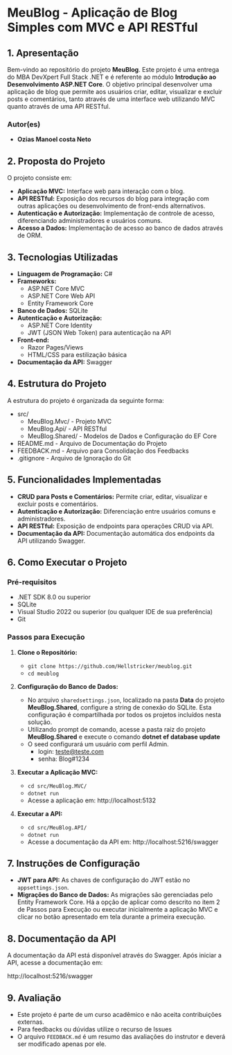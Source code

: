 
# **MeuBlog - Aplicação de Blog Simples com MVC e API RESTful**

## **1. Apresentação**

Bem-vindo ao repositório do projeto **MeuBlog**. Este projeto é uma entrega do MBA DevXpert Full Stack .NET e é referente ao módulo **Introdução ao Desenvolvimento ASP.NET Core**.
O objetivo principal desenvolver uma aplicação de blog que permite aos usuários criar, editar, visualizar e excluir posts e comentários, tanto através de uma interface web utilizando MVC quanto através de uma API RESTful.


### **Autor(es)**
- **Ozias Manoel costa Neto**
 
## **2. Proposta do Projeto**

O projeto consiste em:

- **Aplicação MVC:** Interface web para interação com o blog.
- **API RESTful:** Exposição dos recursos do blog para integração com outras aplicações ou desenvolvimento de front-ends alternativos.
- **Autenticação e Autorização:** Implementação de controle de acesso, diferenciando administradores e usuários comuns.
- **Acesso a Dados:** Implementação de acesso ao banco de dados através de ORM.

## **3. Tecnologias Utilizadas**

- **Linguagem de Programação:** C#
- **Frameworks:**
  - ASP.NET Core MVC
  - ASP.NET Core Web API
  - Entity Framework Core
- **Banco de Dados:** SQLite
- **Autenticação e Autorização:**
  - ASP.NET Core Identity
  - JWT (JSON Web Token) para autenticação na API
- **Front-end:**
  - Razor Pages/Views
  - HTML/CSS para estilização básica
- **Documentação da API:** Swagger

## **4. Estrutura do Projeto**

A estrutura do projeto é organizada da seguinte forma:


- src/
  - MeuBlog.Mvc/ - Projeto MVC
  - MeuBlog.Api/ - API RESTful
  - MeuBlog.Shared/ - Modelos de Dados e Configuração do EF Core
- README.md - Arquivo de Documentação do Projeto
- FEEDBACK.md - Arquivo para Consolidação dos Feedbacks
- .gitignore - Arquivo de Ignoração do Git

## **5. Funcionalidades Implementadas**

- **CRUD para Posts e Comentários:** Permite criar, editar, visualizar e excluir posts e comentários.
- **Autenticação e Autorização:** Diferenciação entre usuários comuns e administradores.
- **API RESTful:** Exposição de endpoints para operações CRUD via API.
- **Documentação da API:** Documentação automática dos endpoints da API utilizando Swagger.

## **6. Como Executar o Projeto**

### **Pré-requisitos**

- .NET SDK 8.0 ou superior
- SQLite
- Visual Studio 2022 ou superior (ou qualquer IDE de sua preferência)
- Git

### **Passos para Execução**

1. **Clone o Repositório:**
   - `git clone https://github.com/Hellstricker/meublog.git`
   - `cd meublog`

2. **Configuração do Banco de Dados:**
   - No arquivo `sharedsettings.json`, localizado na pasta **Data** do projeto **MeuBlog.Shared**, configure a string de conexão do SQLite. Esta configuração é compartilhada por todos os projetos incluídos nesta solução.
   - Utilizando prompt de comando, acesse a pasta raiz do projeto **MeuBlog.Shared** e execute o comando **dotnet ef database update**
   - O seed configurará um usuário com perfil Admin. 
     - login: teste@teste.com
     - senha: Blog#1234

3. **Executar a Aplicação MVC:**
   - `cd src/MeuBlog.MVC/`
   - `dotnet run`
   - Acesse a aplicação em: http://localhost:5132

4. **Executar a API:**
   - `cd src/MeuBlog.API/`
   - `dotnet run`
   - Acesse a documentação da API em: http://localhost:5216/swagger

## **7. Instruções de Configuração**

- **JWT para API:** As chaves de configuração do JWT estão no `appsettings.json`.
- **Migrações do Banco de Dados:** As migrações são gerenciadas pelo Entity Framework Core. Há a opção de aplicar como descrito no item 2 de Passos para Execução ou executar inicialmente a aplicação MVC e clicar no botão apresentado em tela durante a primeira execução.

## **8. Documentação da API**

A documentação da API está disponível através do Swagger. Após iniciar a API, acesse a documentação em:

http://localhost:5216/swagger

## **9. Avaliação**

- Este projeto é parte de um curso acadêmico e não aceita contribuições externas. 
- Para feedbacks ou dúvidas utilize o recurso de Issues
- O arquivo `FEEDBACK.md` é um resumo das avaliações do instrutor e deverá ser modificado apenas por ele.
